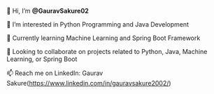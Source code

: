 👋 Hi, I’m **@GauravSakure02**

👀 I’m interested in Python Programming and Java Development

🌱 Currently learning Machine Learning and Spring Boot Framework

💼 Looking to collaborate on projects related to Python, Java, Machine Learning, or Spring Boot

📫 Reach me on LinkedIn: Gaurav Sakure(https://www.linkedin.com/in/gauravsakure2002/)




